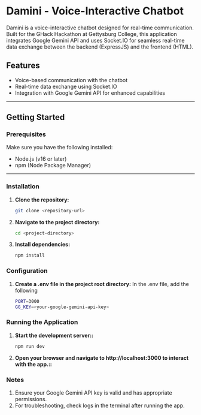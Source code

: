 # Damini - Voice-Interactive Chatbot

Damini is a voice-interactive chatbot designed for real-time communication. Built for the GHack Hackathon at Gettysburg College, this application integrates Google Gemini API and uses Socket.IO for seamless real-time data exchange between the backend (ExpressJS) and the frontend (HTML).

## Features
- Voice-based communication with the chatbot
- Real-time data exchange using Socket.IO
- Integration with Google Gemini API for enhanced capabilities

---

## Getting Started

### Prerequisites
Make sure you have the following installed:
- Node.js (v16 or later)
- npm (Node Package Manager)

---

### Installation

1. **Clone the repository:**
   ```bash
   git clone <repository-url>

2. **Navigate to the project directory:**
   ```bash
   cd <project-directory>

3. **Install dependencies:**
   ```bash
   npm install

### Configuration
1. **Create a .env file in the project root directory:**
In the .env file, add the following
   ```bash
   PORT=3000
   GG_KEY=<your-google-gemini-api-key>

### Running the Application
1. **Start the development server::**
   ```bash
   npm run dev

2. **Open your browser and navigate to http://localhost:3000 to interact with the app.::**

### Notes
1. Ensure your Google Gemini API key is valid and has appropriate permissions.
2. For troubleshooting, check logs in the terminal after running the app.


